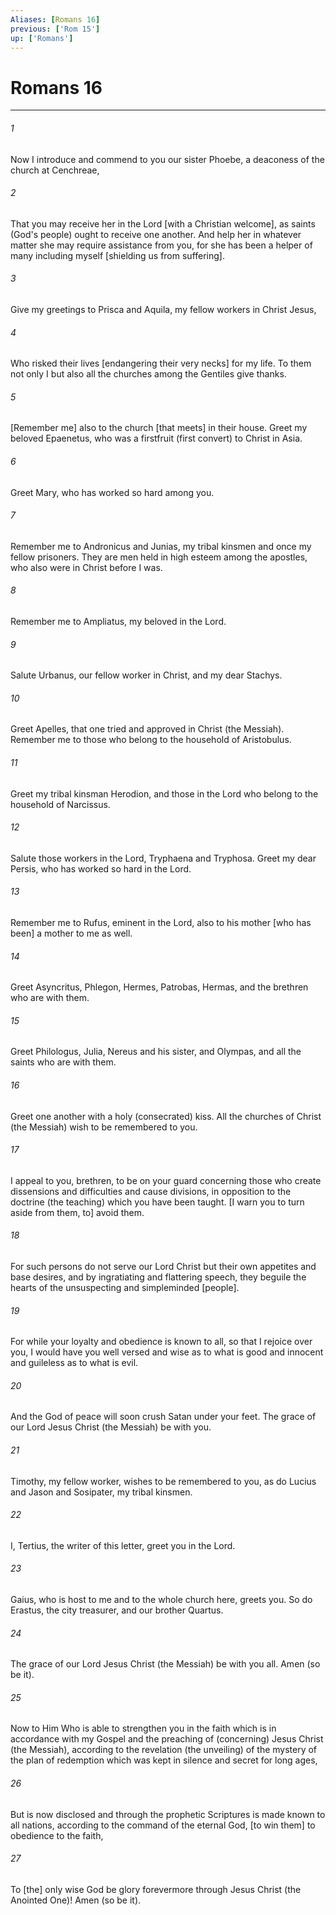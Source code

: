 ```yaml
---
Aliases: [Romans 16]
previous: ['Rom 15']
up: ['Romans']
---
```

# Romans 16

***


###### 1 


Now I introduce and commend to you our sister Phoebe, a deaconess of the church at Cenchreae, 


###### 2 


That you may receive her in the Lord [with a Christian welcome], as saints (God's people) ought to receive one another. And help her in whatever matter she may require assistance from you, for she has been a helper of many including myself [shielding us from suffering]. 


###### 3 


Give my greetings to Prisca and Aquila, my fellow workers in Christ Jesus, 


###### 4 


Who risked their lives [endangering their very necks] for my life. To them not only I but also all the churches among the Gentiles give thanks. 


###### 5 


[Remember me] also to the church [that meets] in their house. Greet my beloved Epaenetus, who was a firstfruit (first convert) to Christ in Asia. 


###### 6 


Greet Mary, who has worked so hard among you. 


###### 7 


Remember me to Andronicus and Junias, my tribal kinsmen and once my fellow prisoners. They are men held in high esteem among the apostles, who also were in Christ before I was. 


###### 8 


Remember me to Ampliatus, my beloved in the Lord. 


###### 9 


Salute Urbanus, our fellow worker in Christ, and my dear Stachys. 


###### 10 


Greet Apelles, that one tried and approved in Christ (the Messiah). Remember me to those who belong to the household of Aristobulus. 


###### 11 


Greet my tribal kinsman Herodion, and those in the Lord who belong to the household of Narcissus. 


###### 12 


Salute those workers in the Lord, Tryphaena and Tryphosa. Greet my dear Persis, who has worked so hard in the Lord. 


###### 13 


Remember me to Rufus, eminent in the Lord, also to his mother [who has been] a mother to me as well. 


###### 14 


Greet Asyncritus, Phlegon, Hermes, Patrobas, Hermas, and the brethren who are with them. 


###### 15 


Greet Philologus, Julia, Nereus and his sister, and Olympas, and all the saints who are with them. 


###### 16 


Greet one another with a holy (consecrated) kiss. All the churches of Christ (the Messiah) wish to be remembered to you. 


###### 17 


I appeal to you, brethren, to be on your guard concerning those who create dissensions and difficulties and cause divisions, in opposition to the doctrine (the teaching) which you have been taught. [I warn you to turn aside from them, to] avoid them. 


###### 18 


For such persons do not serve our Lord Christ but their own appetites and base desires, and by ingratiating and flattering speech, they beguile the hearts of the unsuspecting and simpleminded [people]. 


###### 19 


For while your loyalty and obedience is known to all, so that I rejoice over you, I would have you well versed and wise as to what is good and innocent and guileless as to what is evil. 


###### 20 


And the God of peace will soon crush Satan under your feet. The grace of our Lord Jesus Christ (the Messiah) be with you. 


###### 21 


Timothy, my fellow worker, wishes to be remembered to you, as do Lucius and Jason and Sosipater, my tribal kinsmen. 


###### 22 


I, Tertius, the writer of this letter, greet you in the Lord. 


###### 23 


Gaius, who is host to me and to the whole church here, greets you. So do Erastus, the city treasurer, and our brother Quartus. 


###### 24 


The grace of our Lord Jesus Christ (the Messiah) be with you all. Amen (so be it). 


###### 25 


Now to Him Who is able to strengthen you in the faith which is in accordance with my Gospel and the preaching of (concerning) Jesus Christ (the Messiah), according to the revelation (the unveiling) of the mystery of the plan of redemption which was kept in silence and secret for long ages, 


###### 26 


But is now disclosed and through the prophetic Scriptures is made known to all nations, according to the command of the eternal God, [to win them] to obedience to the faith, 


###### 27 


To [the] only wise God be glory forevermore through Jesus Christ (the Anointed One)! Amen (so be it).
